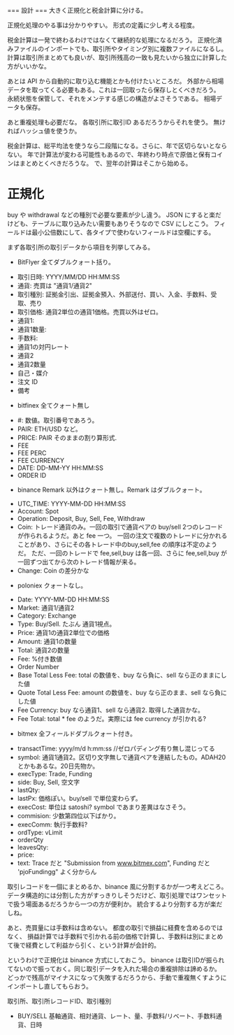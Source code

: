 === 設計 ===
大きく正規化と税金計算に分ける。

正規化処理のやる事は分かりやすい。
形式の定義に少し考える程度。

税金計算は一発で終わるわけではなくて継続的な処理になるだろう。
正規化済みファイルのインポートでも、取引所やタイミング別に複数ファイルになるし。
計算は取引所まとめても良いが、取引所残高の一致も見たいから独立に計算した方がいいかな。

あとは API から自動的に取り込む機能とかも付けたいところだ。
外部から相場データを取ってくる必要もある。これは一回取ったら保存しとくべきだろう。
永続状態を保管して、それをメンテする感じの構造がよさそうである。
相場データも保存。

あと重複処理も必要だな。
各取引所に取引ID あるだろうからそれを使う。
無ければハッシュ値を使うか。

税金計算は、総平均法を使うなら二段階になる。さらに、年で区切らないとならない。
年で計算法が変わる可能性もあるので、年終わり時点で原価と保有コインはまとめとくべきだろうな。
で、翌年の計算はそこから始める。

# 正規化
buy や withdrawal などの種別で必要な要素が少し違う。
JSON にすると楽だけども、テーブルに取り込みたい需要もありそうなので CSV にしとこう。
フィールドは最小公倍数にして、各タイプで使わないフィールドは空欄にする。

まず各取引所の取引データから項目を列挙してみる。
 * BitFlyer
   全てダブルクォート括り。
  - 取引日時: YYYY/MM/DD HH:MM:SS
  - 通貨: 売買は "通貨1/通貨2"
  - 取引種別: 証拠金引出、証拠金預入、外部送付、買い、入金、手数料、受取、売り
  - 取引価格: 通貨2単位の通貨1価格。売買以外はゼロ。
  - 通貨1:
  - 通貨1数量:
  - 手数料:
  - 通貨1の対円レート
  - 通貨2
  - 通貨2数量
  - 自己・媒介
  - 注文 ID
  - 備考

 * bitfinex
   全てクォート無し
  - #: 数値。取引番号であろう。
  - PAIR: ETH/USD など。
  - PRICE: PAIR そのままの割り算形式.
  - FEE
  - FEE PERC
  - FEE CURRENCY
  - DATE: DD-MM-YY HH:MM:SS
  - ORDER ID

 * binance
   Remark 以外はクォート無し。Remark はダブルクォート。
  - UTC_TIME: YYYY-MM-DD HH:MM:SS
  - Account: Spot
  - Operation: Deposit, Buy, Sell, Fee, Withdraw
  - Coin: トレード通貨のみ。一回の取引で通貨ペアの buy/sell 2つのレコードが作られるようだ。あと fee 一つ。
    一回の注文で複数のトレードに分かれることがあり、さらにその各トレード中のbuy,sell,fee の順序は不定のようだ。
    ただ、一回のトレードで fee,sell,buy は各一回、さらに fee,sell,buy が一回ずつ出てから次のトレード情報が来る。
  - Change: Coin の差分かな

 * poloniex
   クォートなし。
  - Date: YYYY-MM-DD HH:MM:SS
  - Market: 通貨1/通貨2
  - Category: Exchange
  - Type: Buy/Sell. たぶん 通貨1視点。
  - Price: 通貨1の通貨2単位での価格
  - Amount: 通貨1の数量
  - Total:  通貨2の数量
  - Fee: %付き数値
  - Order Number
  - Base Total Less Fee: total の数値を、buy なら負に、sell なら正のままにした値
  - Quote Total Less Fee: amount の数値を、buy なら正のまま、sell なら負にした値
  - Fee Currency: buy なら通貨1、sell なら通貨2. 取得した通貨かな。
  - Fee Total: total * fee のようだ。実際には fee currency が引かれる?

 * bitmex
  全フィールドダブルクォート付き。
  - transactTime: yyyy/m/d h:mm:ss  //ゼロパディング有り無し混じってる
  - symbol: 通貨1通貨2。区切り文字無しで通貨ペアを連結したもの。ADAH20 とかもあるな。20日先物か。
  - execType: Trade, Funding
  - side: Buy, Sell, 空文字
  - lastQty:
  - lastPx: 価格ぽい。buy/sell で単位変わらず。
  - execCost: 単位は satoshi? symbol であまり差異はなさそう。
  - commision: 少数第四位以下ばかり。
  - execComm: 執行手数料?
  - ordType: vLimit
  - orderQty
  - leavesQty:
  - price:
  - text: Trace だと "Submission from www.bitmex.com", Funding だと 'pjoFundingg"
  よく分からん

取引レコードを一個にまとめるか、binance 風に分割するかが一つ考えどころ。
データ構造的には分割した方がすっきりしそうだけど、取引処理ではワンセットで扱う場面あるだろうから一つの方が便利か。
統合するより分割する方が楽だしね。

あと、売買量には手数料は含めない。
都度の取引で損益に経費を含めるのではなく、
損益計算では手数料で引かれる前の価格で計算し、手数料は別にまとめて後で経費として利益から引く、という計算が会計的。

というわけで正規化は binance 方式にしておこう。
binance は取引IDが振られてないので振っておく。同じ取引データを入れた場合の重複排除は諦めるか。
どっかで残高がマイナスになって失敗するだろうから、手動で重複無くすようにインポートし直してもらおう。


取引所、取引所レコードID、取引種別
 * BUY/SELL
   基軸通貨、相対通貨、レート、量、手数料/リベート、手数料通貨、日時
 
